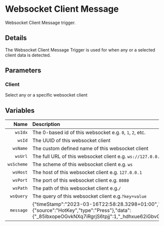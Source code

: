 # Websocket Client Message

Websocket Client Message trigger.

## Details

The Websocket Client Message Trigger is used for when any or a selected client data is detected.

## Parameters

### Client

Select any or a specific websocket client

## Variables

Name | Description
----:|:------------
`wsIdx` | The 0-based id of this websocket e.g. `0`, `1`, `2`, etc.
`wsId` | The UUID of this websocket client
`wsName` | The custom defined name of this websocket client
`wsUrl` | The full URL of this websocket client e.g. `ws://127.0.0.1:8080/`
`wsScheme` | The scheme of this websocket client e.g. `ws`
`wsHost` | The host of this websocket client e.g. `127.0.0.1`
`wsPort` | The port of this websocket client e.g. `8080`
`wsPath` | The path of this websocket client e.g.`/`
`wsQuery` | The query of this websocket client e.g.`?key=value`
`message` | {"timeStamp":"2023-03-16T22:58:28.3298+01:00","event":{"source":"HotKey","type":"Press"},"data":{"_85lbxopeOGvkNXq7iRgrjS6tpjj":1,"_hdhxue62iGbvG5rnMWU0dxGe29p":96}}